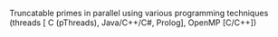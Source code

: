 Truncatable primes in parallel using various programming techniques (threads [ C (pThreads), Java/C++/C#, Prolog], OpenMP [C/C++])
